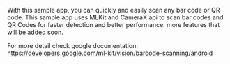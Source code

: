 With this sample app, you can quickly and easily scan any bar code or QR code. This sample app uses MLKit and CameraX api to scan bar codes and QR Codes for faster detection and better performance. more features that will be added soon.

For more detail check google documentation:
https://developers.google.com/ml-kit/vision/barcode-scanning/android
